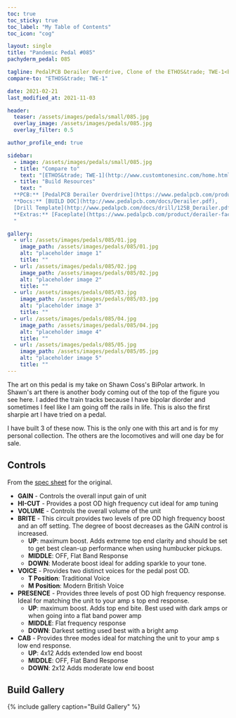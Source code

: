 ```yaml
---
toc: true
toc_sticky: true
toc_label: "My Table of Contents"
toc_icon: "cog"

layout: single
title: "Pandemic Pedal #085"
pachyderm_pedal: 085

tagline: PedalPCB Derailer Overdrive, Clone of the ETHOS&trade; TWE-1<br>"Going off of the rails on a crazy train" - Ozzy
compare-to: "ETHOS&trade; TWE-1"

date: 2021-02-21
last_modified_at: 2021-11-03

header:
  teaser: /assets/images/pedals/small/085.jpg
  overlay_image: /assets/images/pedals/085.jpg
  overlay_filter: 0.5

author_profile_end: true

sidebar:
  - image: /assets/images/pedals/small/085.jpg
  - title: "Compare to"
    text: "[ETHOS&trade; TWE-1](http://www.customtonesinc.com/home.html)"
  - title: "Build Resources"
    text: "
  **PCB:** [PedalPCB Derailer Overdrive](https://www.pedalpcb.com/product/derailer/)<br>
  **Docs:** [BUILD DOC](http://www.pedalpcb.com/docs/Derailer.pdf),
  [Drill Template](http://www.pedalpcb.com/docs/drill/125B_Derailer.pdf)<br>
  **Extras:** [Faceplate](https://www.pedalpcb.com/product/derailer-faceplate/)
  "

gallery:
  - url: /assets/images/pedals/085/01.jpg
    image_path: /assets/images/pedals/085/01.jpg
    alt: "placeholder image 1"
    title: ""
  - url: /assets/images/pedals/085/02.jpg
    image_path: /assets/images/pedals/085/02.jpg
    alt: "placeholder image 2"
    title: ""
  - url: /assets/images/pedals/085/03.jpg
    image_path: /assets/images/pedals/085/03.jpg
    alt: "placeholder image 3"
    title: ""
  - url: /assets/images/pedals/085/04.jpg
    image_path: /assets/images/pedals/085/04.jpg
    alt: "placeholder image 4"
    title: ""
  - url: /assets/images/pedals/085/05.jpg
    image_path: /assets/images/pedals/085/05.jpg
    alt: "placeholder image 5"
    title: ""
---
```


The art on this pedal is my take on Shawn Coss's BiPolar artwork. In Shawn's art there is another body coming out of the top of the figure you see here. I added the train tracks because I have bipolar diorder and sometimes I feel like I am going off the rails in life. This is also the first sharpie art I have tried on a pedal.

I have built 3 of these now. This is the only one with this art and is for my personal collection. The others are the locomotives and will one day be for sale.

## Controls

From the [spec sheet](http://nebula.wsimg.com/b93a80acc190adf9a86f67bd5f88eaa3?AccessKeyId=15E3D289471B90FCC117&disposition=0&alloworigin=1) for the original.

* **GAIN** - Controls the overall input gain of unit
* **HI-CUT** - Provides a post OD high frequency cut ideal for amp tuning
* **VOLUME** - Controls the overall volume of the unit
* **BRITE** - This circuit provides two levels of pre OD high frequency boost and an off setting. The degree of boost decreases  as the GAIN control is increased.
  * **UP**: maximum boost. Adds extreme top end clarity and should be set to get best clean-up performance when  using humbucker pickups.
  * **MIDDLE**: OFF, Flat Band Response
  * **DOWN**: Moderate boost ideal for adding sparkle to your tone.
* **VOICE** - Provides two distinct voices for the pedal post OD.
  * **T Position**: Traditional Voice
  * **M Position**: Modern British Voice
* **PRESENCE** - Provides three levels of post OD high frequency response. Ideal for matching the unit to your amp s top end  response.
  * **UP**: maximum boost. Adds top end bite. Best used with dark amps or when going into a flat band power amp
  * **MIDDLE**: Flat frequency response
  * **DOWN**: Darkest setting used best with a bright amp
* **CAB** - Provides three modes ideal for matching the unit to your amp s low end response.
  * **UP**: 4x12 Adds extended low end boost
  * **MIDDLE**: OFF, Flat Band Response
  * **DOWN**: 2x12 Adds moderate low end boost

## Build Gallery

{% include gallery caption="Build Gallery" %}